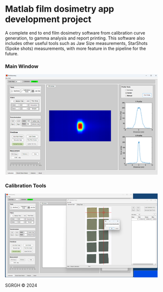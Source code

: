 # Matlab film dosimetry app development project
<p>
  A complete end to end film dosimetry software from calibration curve generation, to gamma analysis and report printing. This software also includes other useful tools such as Jaw Size measurements, StarShots (Spoke shots) measurements, with more feature in the pipeline for the future.
</p>

<p align="right">
  <h3>Main Window</h3>
  <img src="https://github.com/sghmire/FilmDosimetry/blob/main/MAIN.png" width="500" title="Main Window">
  
  <h3>Calibration Tools</h3>
  <img src="https://github.com/sghmire/FilmDosimetry/blob/main/MAIN_1.png" width="500" title="Calibration Tools">
</p>


SGRGH 
© 2024 
